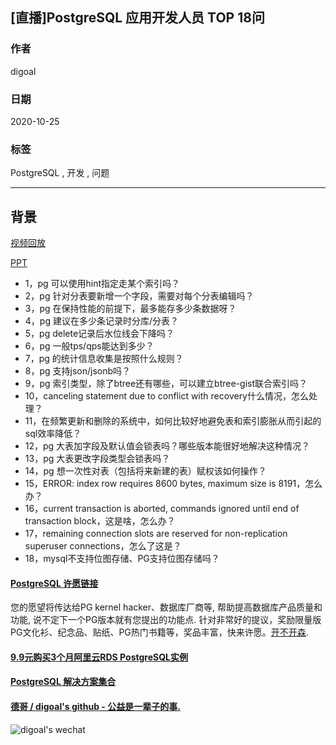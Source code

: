## [直播]PostgreSQL 应用开发人员 TOP 18问                   
                        
### 作者                        
digoal                        
                        
### 日期                        
2020-10-25                        
                        
### 标签                        
PostgreSQL , 开发 , 问题                   
                        
----                        
                        
## 背景                        
[视频回放](https://yq.aliyun.com/live/xxx)                    
                    
[PPT](20201025_01_doc_001.pdf)                    
                    
- 1，pg 可以使用hint指定走某个索引吗？    
- 2，pg 针对分表要新增一个字段，需要对每个分表编辑吗？    
- 3，pg 在保持性能的前提下，最多能存多少条数据呀？    
- 4，pg 建议在多少条记录时分库/分表？    
- 5，pg delete记录后水位线会下降吗？    
- 6，pg 一般tps/qps能达到多少？    
- 7，pg 的统计信息收集是按照什么规则？    
- 8，pg 支持json/jsonb吗？    
- 9，pg 索引类型，除了btree还有哪些，可以建立btree-gist联合索引吗？    
- 10，canceling statement due to conflict with recovery什么情况，怎么处理？    
- 11，在频繁更新和删除的系统中，如何比较好地避免表和索引膨胀从而引起的sql效率降低？    
- 12，pg 大表加字段及默认值会锁表吗？哪些版本能很好地解决这种情况？    
- 13，pg 大表更改字段类型会锁表吗？    
- 14，pg 想一次性对表（包括将来新建的表）赋权该如何操作？    
- 15，ERROR:  index row requires 8600 bytes, maximum size is 8191，怎么办？    
- 16，current transaction is aborted, commands ignored until end of transaction block，这是啥，怎么办？    
- 17，remaining connection slots are reserved for non-replication superuser connections，怎么了这是？    
- 18，mysql不支持位图存储、PG支持位图存储吗？            
                  
  
#### [PostgreSQL 许愿链接](https://github.com/digoal/blog/issues/76 "269ac3d1c492e938c0191101c7238216")
您的愿望将传达给PG kernel hacker、数据库厂商等, 帮助提高数据库产品质量和功能, 说不定下一个PG版本就有您提出的功能点. 针对非常好的提议，奖励限量版PG文化衫、纪念品、贴纸、PG热门书籍等，奖品丰富，快来许愿。[开不开森](https://github.com/digoal/blog/issues/76 "269ac3d1c492e938c0191101c7238216").  
  
  
#### [9.9元购买3个月阿里云RDS PostgreSQL实例](https://www.aliyun.com/database/postgresqlactivity "57258f76c37864c6e6d23383d05714ea")
  
  
#### [PostgreSQL 解决方案集合](https://yq.aliyun.com/topic/118 "40cff096e9ed7122c512b35d8561d9c8")
  
  
#### [德哥 / digoal's github - 公益是一辈子的事.](https://github.com/digoal/blog/blob/master/README.md "22709685feb7cab07d30f30387f0a9ae")
  
  
![digoal's wechat](../pic/digoal_weixin.jpg "f7ad92eeba24523fd47a6e1a0e691b59")
  
